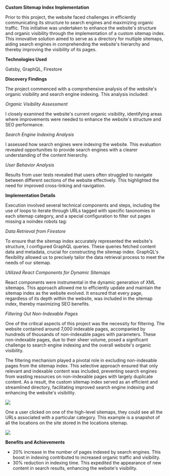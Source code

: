 <b>Custom Sitemap Index Implementation</b>

Prior to this project, the website faced challenges in efficiently communicating its structure to search engines and maximizing organic traffic. This initiative was undertaken to enhance the website's structure and organic visibility through the implementation of a custom sitemap index. This innovative solution aimed to serve as a directory for multiple sitemaps, aiding search engines in comprehending the website's hierarchy and thereby improving the visibility of its pages. 

<b>Technologies Used</b>

Gatsby, GraphQL, Firestore

<b>Discovery Findings</b>

The project commenced with a comprehensive analysis of the website's organic visibility and search engine indexing. This analysis included:

*Organic Visibility Assessment*

I closely examined the website's current organic visibility, identifying areas where improvements were needed to enhance the website's structure and SEO performance.

*Search Engine Indexing Analysis*

I assessed how search engines were indexing the website. This evaluation revealed opportunities to provide search engines with a clearer understanding of the content hierarchy.

*User Behavior Analysis*

Results from user tests revealed that users often struggled to navigate between different sections of the website effectively. This highlighted the need for improved cross-linking and navigation.

<b>Implementation Details</b>

Execution involved several technical components and steps, including the use of loops to iterate through URLs tagged with specific taxonomies in each sitemap category, and a special configuration to filter out pages missing a noindex robots tag:

*Data Retrieval from Firestore*

To ensure that the sitemap index accurately represented the website's structure, I configured GraphQL queries. These queries fetched content data and metadata, crucial for constructing the sitemap index. GraphQL's flexibility allowed us to precisely tailor the data retrieval process to meet the needs of our sitemap.

*Utilized React Components for Dynamic Sitemaps*

React components were instrumental in the dynamic generation of XML sitemaps. This approach allowed me to efficiently update and maintain the sitemap index as the website evolved. It ensured that every page, regardless of its depth within the website, was included in the sitemap index, thereby maximizing SEO benefits.

*Filtering Out Non-Indexable Pages*

One of the critical aspects of this project was the necessity for filtering. The website contained around 7,000 indexable pages, accompanied by hundreds of thousands of non-indexable pages with parameters. These non-indexable pages, due to their sheer volume, posed a significant challenge to search engine indexing and the overall website's organic visibility.

The filtering mechanism played a pivotal role in excluding non-indexable pages from the sitemap index. This selective approach ensured that only relevant and indexable content was included, preventing search engines from wasting resources on non-indexable pages with largely duplicate content. As a result, the custom sitemap index served as an efficient and streamlined directory, facilitating improved search engine indexing and enhancing the website's visibility.

<img src="https://i.imgur.com/cBQFUqp.png">

One a user clicked on one of the high-level sitemaps, they could see all the URLs associated with a particular category. This example is a snapshot of all the locations on the site stored in the locations sitemap.

<img src="https://i.imgur.com/6630vKV.png">

<b>Benefits and Achievements</b>

- 20% increase in the number of pages indexed by search engines. This boost in indexing contributed to increased organic traffic and visibility.
- 30% reduction in indexing time. This expedited the appearance of new content in search results, enhancing the website's visibility.
